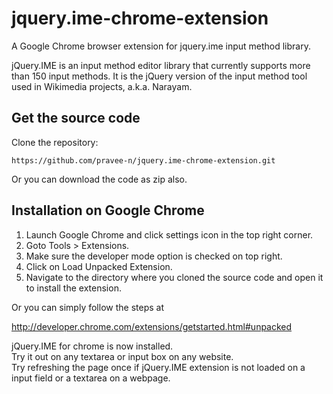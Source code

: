 jquery.ime-chrome-extension
===========================

A Google Chrome browser extension for jquery.ime input method library.

jQuery.IME is an input method editor library that currently supports more than 150 input methods. It is the jQuery 
version of the input method tool used in Wikimedia projects, a.k.a. Narayam.

Get the source code
-------------------
Clone the repository:

	https://github.com/pravee-n/jquery.ime-chrome-extension.git
Or you can download the code as zip also.

Installation on Google Chrome
-----------------------------

1. Launch Google Chrome and click settings icon in the top right corner.
2. Goto Tools > Extensions.
3. Make sure the developer mode option is checked on top right.
4. Click on Load Unpacked Extension.
5. Navigate to the directory where you cloned the source code and open it to install the extension.

Or you can simply follow the steps at

http://developer.chrome.com/extensions/getstarted.html#unpacked



jQuery.IME for chrome is now installed.<br>
Try it out on any textarea or input box on any website. <br>
Try refreshing the page once if jQuery.IME extension is not loaded on a input field or a textarea on a webpage.
